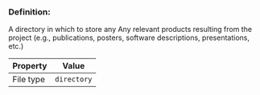 ### Definition:

A directory in which to store any Any relevant products resulting from the project \(e.g., publications, posters, software descriptions, presentations, etc.\)

| Property | Value |
|----------|--------|
| File type | `directory` |
